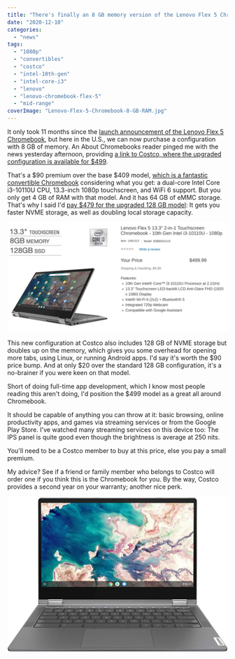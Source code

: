 ```yaml
---
title: "There's finally an 8 GB memory version of the Lenovo Flex 5 Chromebook available in the U.S."
date: "2020-12-10"
categories: 
  - "news"
tags: 
  - "1080p"
  - "convertibles"
  - "costco"
  - "intel-10th-gen"
  - "intel-core-i3"
  - "lenovo"
  - "lenovo-chromebook-flex-5"
  - "mid-range"
coverImage: "Lenovo-Flex-5-Chromebook-8-GB-RAM.jpg"
---
```


It only took 11 months since the [launch announcement of the Lenovo Flex 5 Chromebook](https://www.aboutchromebooks.com/news/did-you-miss-the-new-lenovo-chromebook-flex-5-at-ces-2020/), but here in the U.S., we can now purchase a configuration with 8 GB of memory. An About Chromebooks reader pinged me with the news yesterday afternoon, providing [a link to Costco, where the upgraded configuration is available for $499](https://www.costco.com/lenovo-flex-5-13.3%22-2-in-1-touchscreen-chromebook---10th-gen-intel-i3-10110u---1080p.product.100692744.html).

That's a $90 premium over the base $409 model, [which is a fantastic convertible Chromebook](https://www.aboutchromebooks.com/news/lenovo-flex-5-chromebook-hands-on-and-first-impressions/) considering what you get: a dual-core Intel Core i3-10110U CPU, 13.3-inch 1080p touchscreen, and WiFi 6 support. But you only get 4 GB of RAM with that model. And it has 64 GB of eMMC storage. That's why I said I'd [pay $479 for the upgraded 128 GB model](https://www.aboutchromebooks.com/news/upgraded-lenovo-ideapad-flex-5-chromebook-emmc-vs-nvme-ssd/): It gets you faster NVME storage, as well as doubling local storage capacity.

![](images/Lenovo-Flex-5-Chromebook-8-GB-RAM-at-Costco-1024x508.jpg)

This new configuration at Costco also includes 128 GB of NVME storage but doubles up on the memory, which gives you some overhead for opening more tabs, using Linux, or running Android apps. I'd say it's worth the $90 price bump. And at only $20 over the standard 128 GB configuration, it's a no-brainer if you were keen on that model.

Short of doing full-time app development, which I know most people reading this aren't doing, I'd position the $499 model as a great all around Chromebook.

It should be capable of anything you can throw at it: basic browsing, online productivity apps, and games via streaming services or from the Google Play Store. I've watched many streaming services on this device too: The IPS panel is quite good even though the brightness is average at 250 nits.

You'll need to be a Costco member to buy at this price, else you pay a small premium.

My advice? See if a friend or family member who belongs to Costco will order one if you think this is the Chromebook for you. By the way, Costco provides a second year on your warranty; another nice perk.

![](images/lenovo-chromebook-flex-5-hero-scaled-1024x724.jpg)
